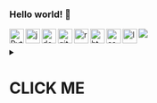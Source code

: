 ### Hello world! 👋

<img align="left" alt="Python" width="26px" src="https://img.icons8.com/color/48/000000/python.png" />
<img align="left" alt="javascript" width="26px" src="https://img.icons8.com/color/48/000000/javascript.png" />
<img align="left" alt="docker" width="26px" src="https://img.icons8.com/color/48/000000/docker.png" />
<img align="left" alt="git" width="26px" src="https://img.icons8.com/color/48/000000/git.png" />
<img src="https://img.icons8.com/offices/64/000000/php-logo.png"/>
<img align="left" alt="react" width="26px" src="https://img.icons8.com/plasticine/100/000000/react.png"/>
<img align="left" alt="html" width="26px" src="https://img.icons8.com/color/48/000000/html-5.png"/>
<img align="left" alt="css" width="26px" src="https://img.icons8.com/color/48/000000/css3.png"/>
<img align="left" alt="less" width="26px" src="https://img.icons8.com/color/48/000000/sass.png"/>



<br />
<br />

 

<details>
<summary>

# CLICK ME
</summary>
<p>

#### yes, even hidden code blocks!

```python

Here are some ideas to get you started:
- 🔭 I’m currently working on my first unity 2D game.
- 🤔 I'm looking to contribute on some open source projects, ideas?
 
- 🔭 I’m currently working on ...
- 🌱 I’m currently learning ...
- 🤔 I’m looking for help with ...
- 💬 Ask me about ...

- 😄 Pronouns: ...
- ⚡ Fun fact: ...


<img align="left" alt="console" width="26px" src="https://img.icons8.com/material-rounded/24/000000/console.png" />
<img align="left" alt="vim" width="26px" src="https://api.iconify.design/logos-vim.svg" />
-->
